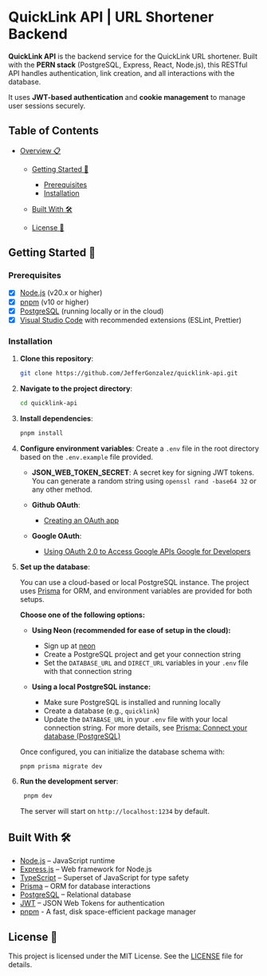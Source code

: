 # QuickLink API | URL Shortener Backend

**QuickLink API** is the backend service for the QuickLink URL shortener. Built with the **PERN stack** (PostgreSQL, Express, React, Node.js), this RESTful API handles authentication, link creation, and all interactions with the database.

It uses **JWT-based authentication** and **cookie management** to manage user sessions securely.

## Table of Contents

- [Overview 📋](#quicklink-api--url-shortener-backend)

  - [Getting Started 🚀](#getting-started-🚀)

    - [Prerequisites](#prerequisites)
    - [Installation](#installation)

  - [Built With 🛠️](#built-with-🛠️)
  - [License 📜](#license-📜)

## Getting Started 🚀

### Prerequisites

- [x] [Node.js](https://nodejs.org) (v20.x or higher)
- [x] [pnpm](https://pnpm.io) (v10 or higher)
- [x] [PostgreSQL](https://www.postgresql.org/) (running locally or in the cloud)
- [x] [Visual Studio Code](https://code.visualstudio.com) with recommended extensions (ESLint, Prettier)

### Installation

1. **Clone this repository**:

   ```bash
   git clone https://github.com/JefferGonzalez/quicklink-api.git
   ```

2. **Navigate to the project directory**:

   ```bash
   cd quicklink-api
   ```

3. **Install dependencies**:

   ```bash
   pnpm install
   ```

4. **Configure environment variables**:
   Create a `.env` file in the root directory based on the `.env.example` file provided.

   - **JSON_WEB_TOKEN_SECRET**: A secret key for signing JWT tokens. You can generate a random string using `openssl rand -base64 32` or any other method.

   - **Github OAuth**:

     - [Creating an OAuth app](https://docs.github.com/en/apps/oauth-apps/building-oauth-apps/creating-an-oauth-app)

   - **Google OAuth**:

     - [Using OAuth 2.0 to Access Google APIs Google for Developers](https://developers.google.com/identity/protocols/oauth2?hl=es-419)

5. **Set up the database**:

   You can use a cloud-based or local PostgreSQL instance. The project uses [Prisma](https://www.prisma.io/) for ORM, and environment variables are provided for both setups.

   **Choose one of the following options:**

   - **Using Neon (recommended for ease of setup in the cloud):**

     - Sign up at [neon](https://neon.tech/docs/get-started-with-neon/signing-up)
     - Create a PostgreSQL project and get your connection string
     - Set the `DATABASE_URL` and `DIRECT_URL` variables in your `.env` file with that connection string

   - **Using a local PostgreSQL instance:**

     - Make sure PostgreSQL is installed and running locally
     - Create a database (e.g., `quicklink`)
     - Update the `DATABASE_URL` in your `.env` file with your local connection string. For more details, see [Prisma: Connect your database (PostgreSQL)](https://www.prisma.io/docs/getting-started/setup-prisma/start-from-scratch/relational-databases/connect-your-database-node-postgresql)

   Once configured, you can initialize the database schema with:

   ```bash
   pnpm prisma migrate dev
   ```

6. **Run the development server**:

   ```bash
    pnpm dev
   ```

   The server will start on `http://localhost:1234` by default.

## Built With 🛠️

- [Node.js](https://nodejs.org/) – JavaScript runtime
- [Express.js](https://expressjs.com/) – Web framework for Node.js
- [TypeScript](https://www.typescriptlang.org/) – Superset of JavaScript for type safety
- [Prisma](https://www.prisma.io/) – ORM for database interactions
- [PostgreSQL](https://www.postgresql.org/) – Relational database
- [JWT](https://jwt.io/) – JSON Web Tokens for authentication
- [pnpm](https://pnpm.io/) - A fast, disk space-efficient package manager

## License 📜

This project is licensed under the MIT License. See the [LICENSE](LICENSE) file for details.
